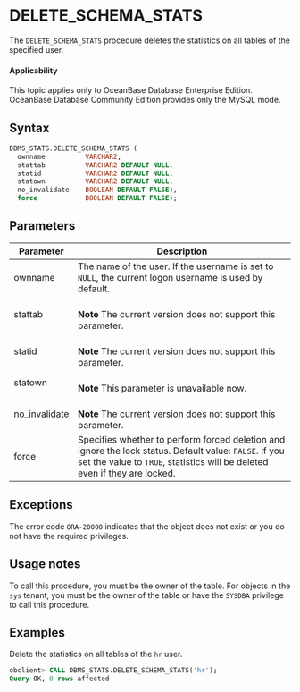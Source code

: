 # DELETE_SCHEMA_STATS

The `DELETE_SCHEMA_STATS` procedure deletes the statistics on all tables of the specified user.

<main id="notice" >
    <h4>Applicability</h4>
    <p>This topic applies only to OceanBase Database Enterprise Edition. OceanBase Database Community Edition provides only the MySQL mode. </p>
  </main>

## Syntax

```sql
DBMS_STATS.DELETE_SCHEMA_STATS (
  ownname          VARCHAR2,
  stattab          VARCHAR2 DEFAULT NULL,
  statid           VARCHAR2 DEFAULT NULL,
  statown          VARCHAR2 DEFAULT NULL,
  no_invalidate    BOOLEAN DEFAULT FALSE),
  force            BOOLEAN DEFAULT FALSE);
```



## Parameters


| Parameter | Description |
|---------------|------------------------------------------------------------------------------|
| ownname | The name of the user. If the username is set to `NULL`, the current logon username is used by default.  |
| stattab | <br>**Note** The current version does not support this parameter.</br>  |
| statid | <br>**Note** The current version does not support this parameter.</br>  |
| statown | <br>**Note** This parameter is unavailable now.</br>  |
| no_invalidate | <br>**Note** The current version does not support this parameter.</br>  |
| force | Specifies whether to perform forced deletion and ignore the lock status. Default value: `FALSE`.  If you set the value to `TRUE`, statistics will be deleted even if they are locked.  |



## Exceptions

The error code `ORA-20000` indicates that the object does not exist or you do not have the required privileges.

## Usage notes

To call this procedure, you must be the owner of the table. For objects in the `sys` tenant, you must be the owner of the table or have the `SYSDBA` privilege to call this procedure.

## Examples

Delete the statistics on all tables of the `hr` user.

```sql
obclient> CALL DBMS_STATS.DELETE_SCHEMA_STATS('hr');
Query OK, 0 rows affected
```
